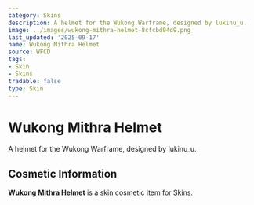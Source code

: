 ```yaml
---
category: Skins
description: A helmet for the Wukong Warframe, designed by lukinu_u.
image: ../images/wukong-mithra-helmet-8cfcbd94d9.png
last_updated: '2025-09-17'
name: Wukong Mithra Helmet
source: WFCD
tags:
- Skin
- Skins
tradable: false
type: Skin
---
```


# Wukong Mithra Helmet

A helmet for the Wukong Warframe, designed by lukinu_u.

## Cosmetic Information

**Wukong Mithra Helmet** is a skin cosmetic item for Skins.

